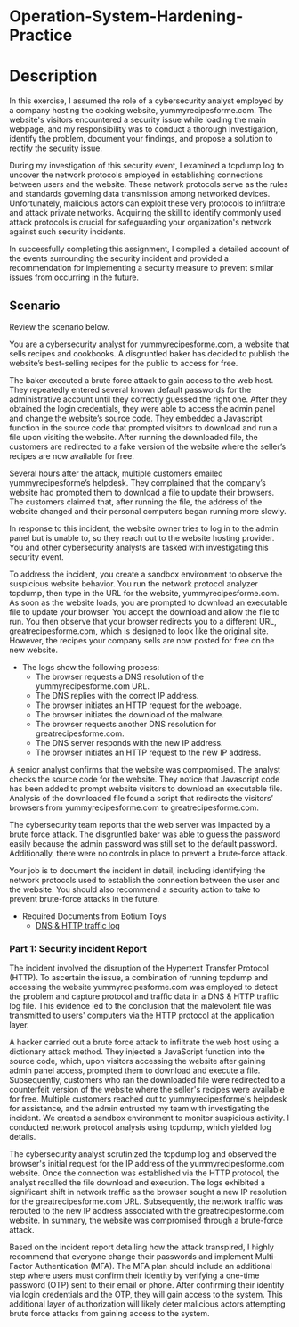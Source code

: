 # Operation-System-Hardening-Practice
<h1>Description</h1>
In this exercise, I assumed the role of a cybersecurity analyst employed by a company hosting the cooking website, yummyrecipesforme.com. The website's visitors encountered a security issue while loading the main webpage, and my responsibility was to conduct a thorough investigation, identify the problem, document your findings, and propose a solution to rectify the security issue.

During my investigation of this security event, I examined a tcpdump log to uncover the network protocols employed in establishing connections between users and the website. These network protocols serve as the rules and standards governing data transmission among networked devices. Unfortunately, malicious actors can exploit these very protocols to infiltrate and attack private networks. Acquiring the skill to identify commonly used attack protocols is crucial for safeguarding your organization's network against such security incidents.

In successfully completing this assignment, I compiled a detailed account of the events surrounding the security incident and provided a recommendation for implementing a security measure to prevent similar issues from occurring in the future.

<h2>Scenario</h2>
Review the scenario below.

You are a cybersecurity analyst for yummyrecipesforme.com, a website that sells recipes and cookbooks. A disgruntled baker has decided to publish the website’s best-selling recipes for the public to access for free.

The baker executed a brute force attack to gain access to the web host. They repeatedly entered several known default passwords for the administrative account until they correctly guessed the right one. After they obtained the login credentials, they were able to access the admin panel and change the website’s source code. They embedded a Javascript function in the source code that prompted visitors to download and run a file upon visiting the website. After running the downloaded file, the customers are redirected to a fake version of the website where the seller’s recipes are now available for free.

Several hours after the attack, multiple customers emailed yummyrecipesforme’s helpdesk. They complained that the company’s website had prompted them to download a file to update their browsers. The customers claimed that, after running the file, the address of the website changed and their personal computers began running more slowly.

In response to this incident, the website owner tries to log in to the admin panel but is unable to, so they reach out to the website hosting provider. You and other cybersecurity analysts are tasked with investigating this security event.

To address the incident, you create a sandbox environment to observe the suspicious website behavior. You run the network protocol analyzer tcpdump, then type in the URL for the website, yummyrecipesforme.com. As soon as the website loads, you are prompted to download an executable file to update your browser. You accept the download and allow the file to run. You then observe that your browser redirects you to a different URL, greatrecipesforme.com, which is designed to look like the original site. However, the recipes your company sells are now posted for free on the new website.


- <a> The logs show the following process: </a>
    -  The browser requests a DNS resolution of the yummyrecipesforme.com URL.
    -  The DNS replies with the correct IP address.
    -  The browser initiates an HTTP request for the webpage.
    -  The browser initiates the download of the malware.
    -  The browser requests another DNS resolution for greatrecipesforme.com.
    -  The DNS server responds with the new IP address.
    -  The browser initiates an HTTP request to the new IP address.

A senior analyst confirms that the website was compromised. The analyst checks the source code for the website. They notice that Javascript code has been added to prompt website visitors to download an executable file. Analysis of the downloaded file found a script that redirects the visitors’ browsers from yummyrecipesforme.com to greatrecipesforme.com.

The cybersecurity team reports that the web server was impacted by a brute force attack. The disgruntled baker was able to guess the password easily because the admin password was still set to the default password. Additionally, there were no controls in place to prevent a brute-force attack.

Your job is to document the incident in detail, including identifying the network protocols used to establish the connection between the user and the website.  You should also recommend a security action to take to prevent brute-force attacks in the future.

- <a> Required Documents from Botium Toys </a>
  - [DNS & HTTP traffic log](https://github.com/malikaii99/Operation-System-Hardening-Practice/blame/728a4090581dc4dc43672afb885a8a84e6714fb5/DNS%20%26%20HTTP%20traffic%20log.docx)


<h3>Part 1: Security incident Report </h3>
The incident involved the disruption of the Hypertext Transfer Protocol (HTTP). To ascertain the issue, a combination of running tcpdump and accessing the website yummyrecipesforme.com was employed to detect the problem and capture protocol and traffic data in a DNS & HTTP traffic log file. This evidence led to the conclusion that the malevolent file was transmitted to users' computers via the HTTP protocol at the application layer.

A hacker carried out a brute force attack to infiltrate the web host using a dictionary attack method. They injected a JavaScript function into the source code, which, upon visitors accessing the website after gaining admin panel access, prompted them to download and execute a file. Subsequently, customers who ran the downloaded file were redirected to a counterfeit version of the website where the seller's recipes were available for free. Multiple customers reached out to yummyrecipesforme's helpdesk for assistance, and the admin entrusted my team with investigating the incident. We created a sandbox environment to monitor suspicious activity. I conducted network protocol analysis using tcpdump, which yielded log details.

The cybersecurity analyst scrutinized the tcpdump log and observed the browser's initial request for the IP address of the yummyrecipesforme.com website. Once the connection was established via the HTTP protocol, the analyst recalled the file download and execution. The logs exhibited a significant shift in network traffic as the browser sought a new IP resolution for the greatrecipesforme.com URL. Subsequently, the network traffic was rerouted to the new IP address associated with the greatrecipesforme.com website. In summary, the website was compromised through a brute-force attack.

Based on the incident report detailing how the attack transpired, I highly recommend that everyone change their passwords and implement Multi-Factor Authentication (MFA). The MFA plan should include an additional step where users must confirm their identity by verifying a one-time password (OTP) sent to their email or phone. After confirming their identity via login credentials and the OTP, they will gain access to the system. This additional layer of authorization will likely deter malicious actors attempting brute force attacks from gaining access to the system.
